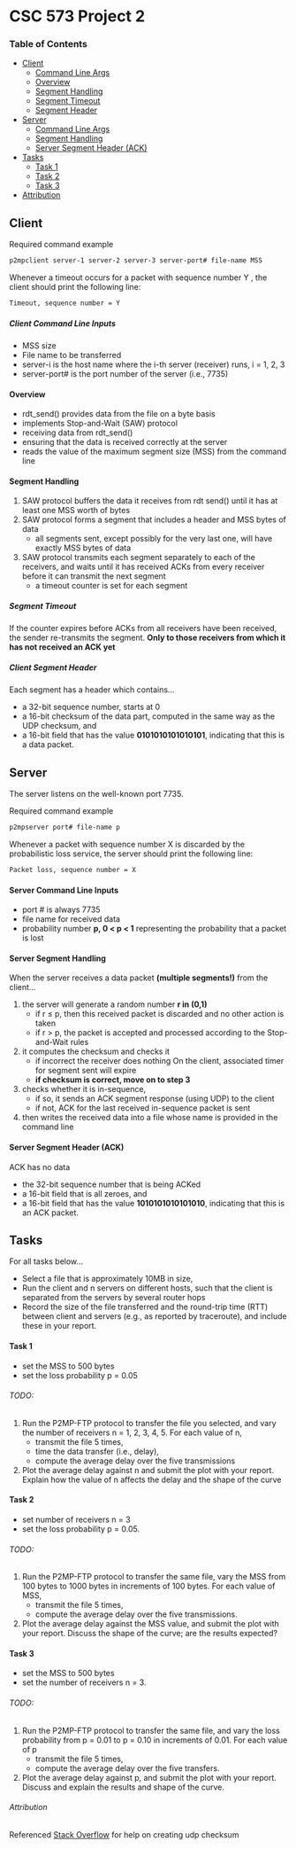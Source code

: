 # CSC 573 Project 2

### Table of Contents  
- [Client](#client)
    * [Command Line Args](#client-command-line-inputs)
    * [Overview](#overview)
    * [Segment Handling](#segment-handling)
    * [Segment Timeout](#segment-timeout)
    * [Segment Header](#client-segment-header)
- [Server](#server)
    * [Command Line Args](#server-command-line-inputs)
    * [Segment Handling](#server-segment-handling)
    * [Server Segment Header (ACK)](#server-segment-header-ack)
- [Tasks](#tasks)
    * [Task 1](#task-1)
    * [Task 2](#task-2)
    * [Task 3](#task-3)
- [Attribution](#attribution)
    

## Client

Required command example
```bash
p2mpclient server-1 server-2 server-3 server-port# file-name MSS
```

Whenever a timeout occurs for a packet with sequence number Y , the client should
print the following line:
```bash
Timeout, sequence number = Y
```

##### Client Command Line Inputs
- MSS size
- File name to be transferred
- server-i is the host name where the i-th server (receiver) runs, i = 1, 2, 3
- server-port# is the port number of the server (i.e., 7735)

#### Overview
- rdt_send() provides data from the file on a byte basis
- implements Stop-and-Wait (SAW) protocol
- receiving data from rdt_send()
- ensuring that the data is received correctly at the server
- reads the value of the maximum segment size (MSS) from the command line

#### Segment Handling
1. SAW protocol buffers the data it receives from rdt send() until it 
has at least one MSS worth of bytes
2. SAW protocol forms a segment that includes a header and MSS bytes of data
    - all segments sent, except possibly for the very last one, 
    will have exactly MSS bytes of data
3. SAW protocol transmits each segment separately to each of the receivers, 
and waits until it has received ACKs from every receiver 
before it can transmit the next segment
    - a timeout counter is set for each segment

##### Segment Timeout
If the counter expires before ACKs from all receivers have been received, 
the sender re-transmits the segment. 
**Only to those receivers from which it has not received an ACK yet**


##### Client Segment Header
Each segment has a header which contains...
* a 32-bit sequence number, starts at 0
* a 16-bit checksum of the data part, computed in the same way as the UDP checksum, and 
* a 16-bit field that has the value **0101010101010101**, 
indicating that this is a data packet.


## Server
The server listens on the well-known port 7735. 

Required command example
```bash
p2mpserver port# file-name p
```

Whenever a packet with sequence number X is discarded by the probabilistic loss service, 
the server should print the following line:
```bash
Packet loss, sequence number = X
```

#### Server Command Line Inputs
- port # is always 7735
- file name for received data
- probability number **p, 0 < p < 1** representing the probability that a packet is lost

#### Server Segment Handling
When the server receives a data packet **(multiple segments!)** from the client... 
1. the server will generate a random number **r in (0,1)**
    - if r ≤ p, then this received packet is discarded and no other action is taken 
    - if r > p, the packet is accepted and processed according to the Stop-and-Wait rules
2. it computes the checksum and checks it
    - if incorrect the receiver does nothing
    On the client, associated timer for segment sent will expire
    - **if checksum is correct, move on to step 3**
3. checks whether it is in-sequence,
    - if so, it sends an ACK segment response (using UDP) to the client
    - if not, ACK for the last received in-sequence packet is sent
4. then writes the received data into a file whose name is provided in the command line


#### Server Segment Header (ACK) 
ACK has no data
* the 32-bit sequence number that is being ACKed
* a 16-bit field that is all zeroes, and
* a 16-bit field that has the value **1010101010101010**, 
indicating that this is an ACK packet.

## Tasks
For all tasks below...
- Select a file that is approximately 10MB in size, 
- Run the client and n servers on different hosts, 
such that the client is separated from the servers by several router hops
- Record the size of the file transferred and the round-trip time (RTT) 
between client and servers (e.g., as reported by traceroute), 
and include these in your report.

#### Task 1
- set the MSS to 500 bytes
- set the loss probability p = 0.05

###### TODO: 
1. Run the P2MP-FTP protocol to transfer the file you selected, 
and vary the number of receivers n = 1, 2, 3, 4, 5. For each value of n, 
    - transmit the file 5 times,
    - time the data transfer (i.e., delay),
    - compute the average delay over the five transmissions
2. Plot the average delay against n and submit the plot with your report. 
Explain how the value of n affects the delay and the shape of the curve

#### Task 2
- set number of receivers n = 3
- set the loss probability p = 0.05. 

###### TODO:
1. Run the P2MP-FTP protocol to transfer the same file,
vary the MSS from 100 bytes to 1000 bytes in increments of 100 bytes.
For each value of MSS, 
    - transmit the file 5 times,
    - compute the average delay over the five transmissions. 
2. Plot the average delay against the MSS value, and submit the plot with your report. 
Discuss the shape of the curve; are the results expected?

#### Task 3
- set the MSS to 500 bytes 
- set the number of receivers n = 3. 

###### TODO:
1. Run the P2MP-FTP protocol to transfer the same file, 
and vary the loss probability from p = 0.01 to p = 0.10 in increments of 0.01. 
For each value of p 
    - transmit the file 5 times,
    - compute the average delay over the five transfers. 
2. Plot the average delay against p, and submit the plot with your report. 
Discuss and explain the results and shape of the curve.


###### Attribution
Referenced [Stack Overflow](#https://stackoverflow.com/questions/4113890/how-to-calculate-the-internet-checksum-from-a-byte-in-java)
 for help on creating udp checksum